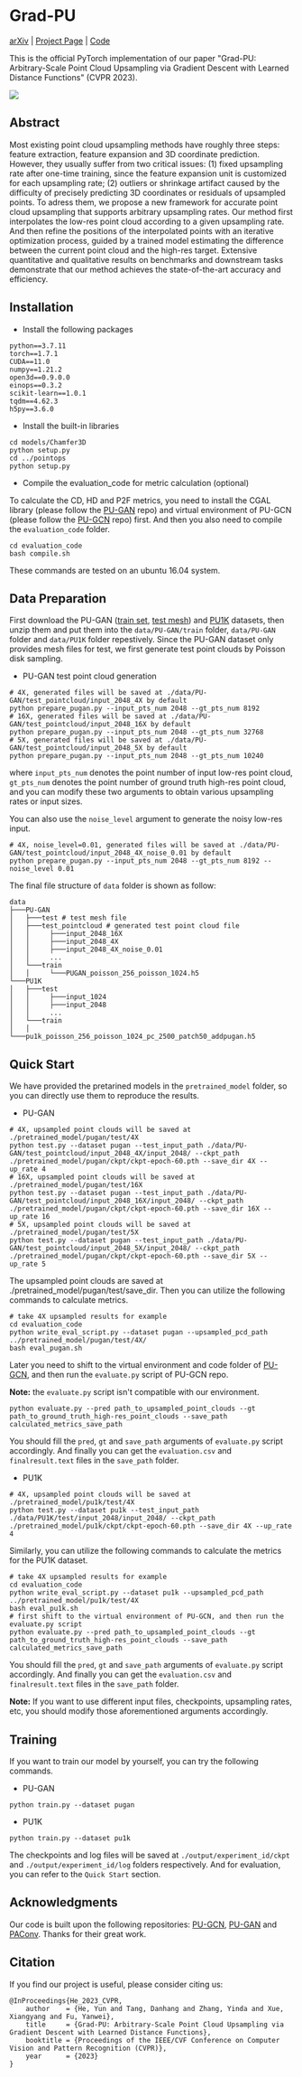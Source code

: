 # Grad-PU

 [arXiv](https://arxiv.org/abs/2304.11846) | [Project Page](https://yunhe20.github.io/Grad-PU) | [Code](https://github.com/yunhe20/Grad-PU)

This is the official PyTorch implementation of our paper "Grad-PU: Arbitrary-Scale Point Cloud Upsampling via Gradient Descent with Learned Distance Functions" (CVPR 2023).

<img src="./p2pnet.png">

## Abstract

Most existing point cloud upsampling methods have roughly three steps: feature extraction, feature expansion and 3D coordinate prediction. However, they usually suffer from two critical issues: (1) fixed upsampling rate after one-time training, since the feature expansion unit is customized for each upsampling rate; (2) outliers or shrinkage artifact caused by the difficulty of precisely predicting 3D coordinates or residuals of upsampled points. To adress them, we propose a new framework for accurate point cloud upsampling that supports arbitrary upsampling rates. Our method first interpolates the low-res point cloud according to a given upsampling rate. And then refine the positions of the interpolated points with an iterative optimization process, guided by a trained model estimating the difference between the current point cloud and the high-res target. Extensive quantitative and qualitative results on benchmarks and downstream tasks demonstrate that our method achieves the state-of-the-art accuracy and efficiency.

## Installation

* Install the following packages

```
python==3.7.11
torch==1.7.1
CUDA==11.0
numpy==1.21.2
open3d==0.9.0.0
einops==0.3.2
scikit-learn==1.0.1
tqdm==4.62.3
h5py==3.6.0
```

* Install the built-in libraries

```
cd models/Chamfer3D
python setup.py
cd ../pointops
python setup.py
```

* Compile the evaluation_code for metric calculation (optional)

To calculate the CD, HD and P2F metrics, you need to install the CGAL library (please follow the [PU-GAN](https://github.com/liruihui/PU-GAN) repo) and virtual environment of PU-GCN (please follow the [PU-GCN](https://github.com/guochengqian/PU-GCN) repo) first. And then you also need to compile the `evaluation_code` folder.
```
cd evaluation_code
bash compile.sh
```

These commands are tested on an ubuntu 16.04 system.

## Data Preparation

First download the PU-GAN ([train set](https://drive.google.com/open?id=13ZFDffOod_neuF3sOM0YiqNbIJEeSKdZ), [test mesh](https://drive.google.com/open?id=1BNqjidBVWP0_MUdMTeGy1wZiR6fqyGmC)) and [PU1K](https://drive.google.com/drive/folders/1k1AR_oklkupP8Ssw6gOrIve0CmXJaSH3?usp=sharing) datasets, then unzip them and put them into the `data/PU-GAN/train` folder, `data/PU-GAN` folder and `data/PU1K` folder repestively. Since the PU-GAN dataset only provides mesh files for test, we first generate test point clouds by Poisson disk sampling.

* PU-GAN test point cloud generation

```
# 4X, generated files will be saved at ./data/PU-GAN/test_pointcloud/input_2048_4X by default
python prepare_pugan.py --input_pts_num 2048 --gt_pts_num 8192
# 16X, generated files will be saved at ./data/PU-GAN/test_pointcloud/input_2048_16X by default
python prepare_pugan.py --input_pts_num 2048 --gt_pts_num 32768
# 5X, generated files will be saved at ./data/PU-GAN/test_pointcloud/input_2048_5X by default
python prepare_pugan.py --input_pts_num 2048 --gt_pts_num 10240
```
where `input_pts_num` denotes the point number of input low-res point cloud, `gt_pts_num` denotes the point number of ground truth high-res point cloud, and you can modify these two arguments to obtain various upsampling rates or input sizes. 

You can also use the `noise_level` argument to generate the noisy low-res input.
```
# 4X, noise_level=0.01, generated files will be saved at ./data/PU-GAN/test_pointcloud/input_2048_4X_noise_0.01 by default
python prepare_pugan.py --input_pts_num 2048 --gt_pts_num 8192 --noise_level 0.01
```

The final file structure of `data` folder is shown as follow:

```
data  
├───PU-GAN
│   ├───test # test mesh file
│   ├───test_pointcloud # generated test point cloud file
│   │     ├───input_2048_16X
│   │     ├───input_2048_4X
│   │     ├───input_2048_4X_noise_0.01
│   │     ...
│   └───train
│   │     └───PUGAN_poisson_256_poisson_1024.h5
└───PU1K
│   ├───test
│   │     ├───input_1024
│   │     ├───input_2048
│   │     ...
│   └───train
│   │     └───pu1k_poisson_256_poisson_1024_pc_2500_patch50_addpugan.h5 
```

## Quick Start

We have provided the pretarined models in the `pretrained_model` folder, so you can directly use them to reproduce the results.

* PU-GAN
```
# 4X, upsampled point clouds will be saved at ./pretrained_model/pugan/test/4X
python test.py --dataset pugan --test_input_path ./data/PU-GAN/test_pointcloud/input_2048_4X/input_2048/ --ckpt_path ./pretrained_model/pugan/ckpt/ckpt-epoch-60.pth --save_dir 4X --up_rate 4
# 16X, upsampled point clouds will be saved at ./pretrained_model/pugan/test/16X
python test.py --dataset pugan --test_input_path ./data/PU-GAN/test_pointcloud/input_2048_16X/input_2048/ --ckpt_path ./pretrained_model/pugan/ckpt/ckpt-epoch-60.pth --save_dir 16X --up_rate 16
# 5X, upsampled point clouds will be saved at ./pretrained_model/pugan/test/5X
python test.py --dataset pugan --test_input_path ./data/PU-GAN/test_pointcloud/input_2048_5X/input_2048/ --ckpt_path ./pretrained_model/pugan/ckpt/ckpt-epoch-60.pth --save_dir 5X --up_rate 5
```

The upsampled point clouds are saved at ./pretrained_model/pugan/test/save_dir. Then you can utilize the following commands to calculate metrics.

```
# take 4X upsampled results for example
cd evaluation_code
python write_eval_script.py --dataset pugan --upsampled_pcd_path ../pretrained_model/pugan/test/4X/
bash eval_pugan.sh
```

Later you need to shift to the virtual environment and code folder of [PU-GCN](https://github.com/guochengqian/PU-GCN), and then run the `evaluate.py` script of PU-GCN repo.

**Note:** the `evaluate.py` script isn't compatible with our environment.

```
python evaluate.py --pred path_to_upsampled_point_clouds --gt path_to_ground_truth_high-res_point_clouds --save_path calculated_metrics_save_path
```

You should fill the `pred`, `gt` and `save_path` arguments of `evaluate.py` script accordingly. And finally you can get the `evaluation.csv` and `finalresult.text` files in the `save_path` folder.

* PU1K
```
# 4X, upsampled point clouds will be saved at ./pretrained_model/pu1k/test/4X
python test.py --dataset pu1k --test_input_path ./data/PU1K/test/input_2048/input_2048/ --ckpt_path ./pretrained_model/pu1k/ckpt/ckpt-epoch-60.pth --save_dir 4X --up_rate 4
```

Similarly, you can utilize the following commands to calculate the metrics for the PU1K dataset.

```
# take 4X upsampled results for example
cd evaluation_code
python write_eval_script.py --dataset pu1k --upsampled_pcd_path ../pretrained_model/pu1k/test/4X
bash eval_pu1k.sh
# first shift to the virtual environment of PU-GCN, and then run the evaluate.py script 
python evaluate.py --pred path_to_upsampled_point_clouds --gt path_to_ground_truth_high-res_point_clouds --save_path calculated_metrics_save_path
```
You should fill the `pred`, `gt` and `save_path` arguments of `evaluate.py` script accordingly. And finally you can get the `evaluation.csv` and `finalresult.text` files in the `save_path` folder.

**Note:** If you want to use different input files, checkpoints, upsampling rates, etc, you should modify those aforementioned arguments accordingly. 


## Training

If you want to train our model by yourself, you can try the following commands.

* PU-GAN

```
python train.py --dataset pugan
```

* PU1K

```
python train.py --dataset pu1k
```

The checkpoints and log files will be saved at `./output/experiment_id/ckpt` and `./output/experiment_id/log` folders respectively. And for evaluation, you can refer to the `Quick Start` section. 

## Acknowledgments

Our code is built upon the following repositories: [PU-GCN](https://github.com/guochengqian/PU-GCN), [PU-GAN](https://github.com/liruihui/PU-GAN) and [PAConv](https://github.com/CVMI-Lab/PAConv). Thanks for their great work.

## Citation

If you find our project is useful, please consider citing us:

```
@InProceedings{He_2023_CVPR,
    author    = {He, Yun and Tang, Danhang and Zhang, Yinda and Xue, Xiangyang and Fu, Yanwei},
    title     = {Grad-PU: Arbitrary-Scale Point Cloud Upsampling via Gradient Descent with Learned Distance Functions},
    booktitle = {Proceedings of the IEEE/CVF Conference on Computer Vision and Pattern Recognition (CVPR)},
    year      = {2023}
}
```
